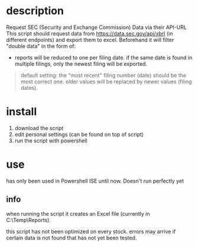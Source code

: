 # description
Request SEC (Security and Exchange Commission) Data via their API-URL
This script should request data from https://data.sec.gov/api/xbrl (in different endpoints) and export them to excel.
Beforehand it will filter "double data" in the form of:
- reports will be reduced to one per filing date. if the same date is found in multiple filings, only the newest filing will be exported.
> default setting: the "most recent" filing number (date) should be the most correct one. older values will be replaced by newer values (filing dates).

# install

1. download the script
2. edit personal settings (can be found on top of script)
3. run the script with powershell

# use

has only been used in Powershell ISE until now.
Doesn't run perfectly yet

## info
when running the script it creates an Excel file (currently in C:\Temp\Reports\).

this script has not been optimized on every stock. 
errors may arrive if certain data is not found that has not yet been tested.
